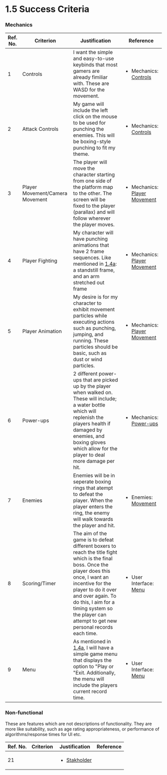 # 1.5 Success Criteria

### Mechanics

| Ref. No. | Criterion                       | Justification                                                                                                                                                                                                                                                                                               | Reference                                                                                                            |
| -------- | ------------------------------- | ----------------------------------------------------------------------------------------------------------------------------------------------------------------------------------------------------------------------------------------------------------------------------------------------------------- | -------------------------------------------------------------------------------------------------------------------- |
| 1        | Controls                        | I want the simple and easy-to-use keybinds that most gamers are already fimiliar with. These are WASD for the movement.                                                                                                                                                                                     | <ul><li>Mechanics: <a href="1.4a-features-of-the-proposed-solution.md#controls">Controls</a></li></ul>               |
| 2        | Attack Controls                 | My game will include the left click on the mouse to be used for punching the enemies. This will be boxing-style punching to fit my theme.                                                                                                                                                                   | <ul><li>Mechanics: <a href="1.4a-features-of-the-proposed-solution.md#controls">Controls</a></li></ul>               |
| 3        | Player Movement/Camera Movement | The player will move the character starting from one side of the platform map to the other. The screen will be fixed to the player (parallax) and will follow wherever the player moves.                                                                                                                    | <ul><li>Mechanics: <a href="1.4a-features-of-the-proposed-solution.md#player-movement">Player Movement</a></li></ul> |
| 4        | Player Fighting                 | My character will have punching animations that have 2 frame sequences. Like mentioned in [1.4a](1.4a-features-of-the-proposed-solution.md): a standstill frame, and an arm stretched out frame                                                                                                             | <ul><li>Mechanics: <a href="1.4a-features-of-the-proposed-solution.md#player-movement">Player Movement</a></li></ul> |
| 5        | Player Animation                | My desire is for my character to exhibit movement particles while executing actions such as punching, jumping, and running. These particles should be basic, such as dust or wind particles.                                                                                                                | <ul><li>Mechanics: <a href="1.4a-features-of-the-proposed-solution.md#player-movement">Player Movement</a></li></ul> |
| 6        | Power-ups                       | 2 different power-ups that are picked up by the player when walked on. These will include; a water bottle which will replenish the players health if damaged by enemies, and boxing gloves which allow for the player to deal more damage per hit.                                                          | <ul><li>Mechanics: <a href="1.4a-features-of-the-proposed-solution.md#power-ups">Power-ups</a></li></ul>             |
| 7        | Enemies                         | Enemies will be in seperate boxing rings that atempt to defeat the player. When the player enters the ring, the enemy will walk towards the player and hit.                                                                                                                                                 | <ul><li>Enemies: <a href="1.4a-features-of-the-proposed-solution.md#movement">Movement</a></li></ul>                 |
| 8        | Scoring/Timer                   | The aim of the game is to defeat different boxers to reach the title fight which is the final boss. Once the player does this once, I want an incentive for the player to do it over and over again. To do this, I aim for a timing system so the player can attempt to get new personal records each time. | <ul><li>User Interface: <a href="1.4a-features-of-the-proposed-solution.md#menu">Menu</a></li></ul>                  |
| 9        | Menu                            | As mentioned in [1.4a](1.4a-features-of-the-proposed-solution.md), I will have a simple game menu that displays the option to "Play or "Exit. Additionally, the menu will include the players current record time.                                                                                          | <ul><li>User Interface: <a href="1.4a-features-of-the-proposed-solution.md#menu">Menu</a></li></ul>                  |

### Non-functional

These are features which are not descriptions of functionality. They are more like suitability, such as age rating appropriateness, or performance of algorithms/response times for UI etc.

| Ref. No. | Criterion | Justification                                                  | Reference |
| -------- | --------- | -------------------------------------------------------------- | --------- |
| 21       |           | <ul><li><a href="1.2-stakeholders.md">Stakholder</a></li></ul> |           |
